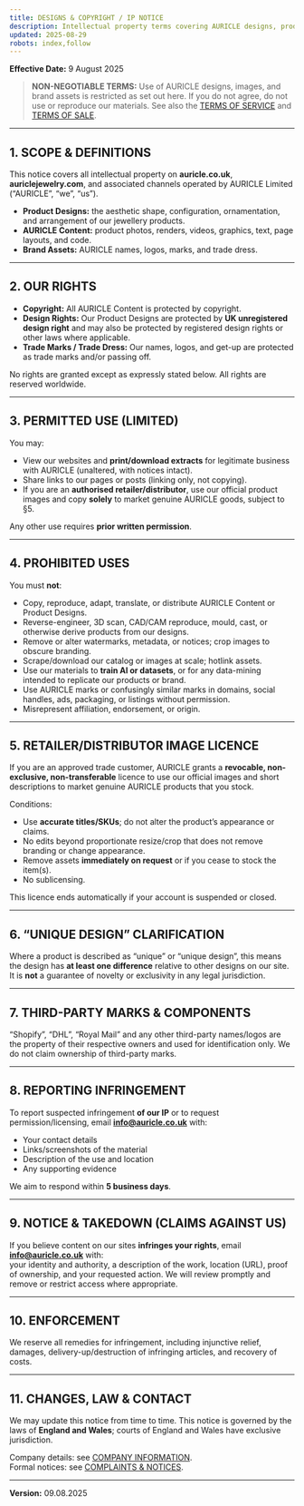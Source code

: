 ```yaml
---
title: DESIGNS & COPYRIGHT / IP NOTICE
description: Intellectual property terms covering AURICLE designs, product images, and brand assets.
updated: 2025-08-29
robots: index,follow
---
```


<div className="information-page">

**Effective Date:** 9 August 2025

> **NON-NEGOTIABLE TERMS:** Use of AURICLE designs, images, and brand assets is restricted as set out here. If you do not agree, do not use or reproduce our materials. See also the [TERMS OF SERVICE](/terms-of-service) and [TERMS OF SALE](/terms-of-sale).

---

## 1. SCOPE & DEFINITIONS

This notice covers all intellectual property on **auricle.co.uk**, **auriclejewelry.com**, and associated channels operated by AURICLE Limited (“AURICLE”, “we”, “us”).

- **Product Designs:** the aesthetic shape, configuration, ornamentation, and arrangement of our jewellery products.  
- **AURICLE Content:** product photos, renders, videos, graphics, text, page layouts, and code.  
- **Brand Assets:** AURICLE names, logos, marks, and trade dress.

---

## 2. OUR RIGHTS

- **Copyright:** All AURICLE Content is protected by copyright.  
- **Design Rights:** Our Product Designs are protected by **UK unregistered design right** and may also be protected by registered design rights or other laws where applicable.  
- **Trade Marks / Trade Dress:** Our names, logos, and get-up are protected as trade marks and/or passing off.

No rights are granted except as expressly stated below. All rights are reserved worldwide.

---

## 3. PERMITTED USE (LIMITED)

You may:
- View our websites and **print/download extracts** for legitimate business with AURICLE (unaltered, with notices intact).  
- Share links to our pages or posts (linking only, not copying).  
- If you are an **authorised retailer/distributor**, use our official product images and copy **solely** to market genuine AURICLE goods, subject to §5.

Any other use requires **prior written permission**.

---

## 4. PROHIBITED USES

You must **not**:
- Copy, reproduce, adapt, translate, or distribute AURICLE Content or Product Designs.  
- Reverse-engineer, 3D scan, CAD/CAM reproduce, mould, cast, or otherwise derive products from our designs.  
- Remove or alter watermarks, metadata, or notices; crop images to obscure branding.  
- Scrape/download our catalog or images at scale; hotlink assets.  
- Use our materials to **train AI or datasets**, or for any data-mining intended to replicate our products or brand.  
- Use AURICLE marks or confusingly similar marks in domains, social handles, ads, packaging, or listings without permission.  
- Misrepresent affiliation, endorsement, or origin.

---

## 5. RETAILER/DISTRIBUTOR IMAGE LICENCE

If you are an approved trade customer, AURICLE grants a **revocable, non-exclusive, non-transferable** licence to use our official images and short descriptions to market genuine AURICLE products that you stock.

Conditions:
- Use **accurate titles/SKUs**; do not alter the product’s appearance or claims.  
- No edits beyond proportionate resize/crop that does not remove branding or change appearance.  
- Remove assets **immediately on request** or if you cease to stock the item(s).  
- No sublicensing.

This licence ends automatically if your account is suspended or closed.

---

## 6. “UNIQUE DESIGN” CLARIFICATION

Where a product is described as “unique” or “unique design”, this means the design has **at least one difference** relative to other designs on our site. It is **not** a guarantee of novelty or exclusivity in any legal jurisdiction.

---

## 7. THIRD-PARTY MARKS & COMPONENTS

“Shopify”, “DHL”, “Royal Mail” and any other third-party names/logos are the property of their respective owners and used for identification only. We do not claim ownership of third-party marks.

---

## 8. REPORTING INFRINGEMENT

To report suspected infringement **of our IP** or to request permission/licensing, email **info@auricle.co.uk** with:
- Your contact details  
- Links/screenshots of the material  
- Description of the use and location  
- Any supporting evidence

We aim to respond within **5 business days**.

---

## 9. NOTICE & TAKEDOWN (CLAIMS AGAINST US)

If you believe content on our sites **infringes your rights**, email **info@auricle.co.uk** with:  
your identity and authority, a description of the work, location (URL), proof of ownership, and your requested action. We will review promptly and remove or restrict access where appropriate.

---

## 10. ENFORCEMENT

We reserve all remedies for infringement, including injunctive relief, damages, delivery-up/destruction of infringing articles, and recovery of costs.

---

## 11. CHANGES, LAW & CONTACT

We may update this notice from time to time. This notice is governed by the laws of **England and Wales**; courts of England and Wales have exclusive jurisdiction.

Company details: see [COMPANY INFORMATION](/company-information).  
Formal notices: see [COMPLAINTS & NOTICES](/complaints-and-notices).

---

**Version:** 09.08.2025
</div>